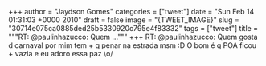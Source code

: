 
+++
author = "Jaydson Gomes"
categories = ["tweet"]
date = "Sun Feb 14 01:31:03 +0000 2010"
draft = false
image = "{TWEET_IMAGE}"
slug = "30714e075ca0885ded25b5330920c795e4f83332"
tags = ["tweet"]
title = """RT: @paulinhazucco: Quem ..."""
+++
RT: @paulinhazucco: Quem gosta d carnaval por mim tem + q penar na estrada msm :D O bom é q POA ficou + vazia e eu adoro essa paz \o/
